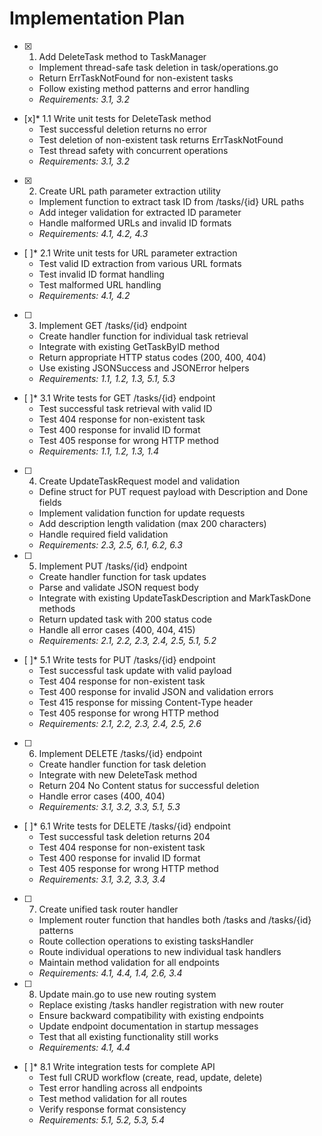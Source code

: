 # Implementation Plan

- [x] 1. Add DeleteTask method to TaskManager
  - Implement thread-safe task deletion in task/operations.go
  - Return ErrTaskNotFound for non-existent tasks
  - Follow existing method patterns and error handling
  - _Requirements: 3.1, 3.2_

- [x]* 1.1 Write unit tests for DeleteTask method
  - Test successful deletion returns no error
  - Test deletion of non-existent task returns ErrTaskNotFound
  - Test thread safety with concurrent operations
  - _Requirements: 3.1, 3.2_

- [x] 2. Create URL path parameter extraction utility
  - Implement function to extract task ID from /tasks/{id} URL paths
  - Add integer validation for extracted ID parameter
  - Handle malformed URLs and invalid ID formats
  - _Requirements: 4.1, 4.2, 4.3_

- [ ]* 2.1 Write unit tests for URL parameter extraction
  - Test valid ID extraction from various URL formats
  - Test invalid ID format handling
  - Test malformed URL handling
  - _Requirements: 4.1, 4.2_

- [ ] 3. Implement GET /tasks/{id} endpoint
  - Create handler function for individual task retrieval
  - Integrate with existing GetTaskByID method
  - Return appropriate HTTP status codes (200, 400, 404)
  - Use existing JSONSuccess and JSONError helpers
  - _Requirements: 1.1, 1.2, 1.3, 5.1, 5.3_

- [ ]* 3.1 Write tests for GET /tasks/{id} endpoint
  - Test successful task retrieval with valid ID
  - Test 404 response for non-existent task
  - Test 400 response for invalid ID format
  - Test 405 response for wrong HTTP method
  - _Requirements: 1.1, 1.2, 1.3, 1.4_

- [ ] 4. Create UpdateTaskRequest model and validation
  - Define struct for PUT request payload with Description and Done fields
  - Implement validation function for update requests
  - Add description length validation (max 200 characters)
  - Handle required field validation
  - _Requirements: 2.3, 2.5, 6.1, 6.2, 6.3_

- [ ] 5. Implement PUT /tasks/{id} endpoint
  - Create handler function for task updates
  - Parse and validate JSON request body
  - Integrate with existing UpdateTaskDescription and MarkTaskDone methods
  - Return updated task with 200 status code
  - Handle all error cases (400, 404, 415)
  - _Requirements: 2.1, 2.2, 2.3, 2.4, 2.5, 5.1, 5.2_

- [ ]* 5.1 Write tests for PUT /tasks/{id} endpoint
  - Test successful task update with valid payload
  - Test 404 response for non-existent task
  - Test 400 response for invalid JSON and validation errors
  - Test 415 response for missing Content-Type header
  - Test 405 response for wrong HTTP method
  - _Requirements: 2.1, 2.2, 2.3, 2.4, 2.5, 2.6_

- [ ] 6. Implement DELETE /tasks/{id} endpoint
  - Create handler function for task deletion
  - Integrate with new DeleteTask method
  - Return 204 No Content status for successful deletion
  - Handle error cases (400, 404)
  - _Requirements: 3.1, 3.2, 3.3, 5.1, 5.3_

- [ ]* 6.1 Write tests for DELETE /tasks/{id} endpoint
  - Test successful task deletion returns 204
  - Test 404 response for non-existent task
  - Test 400 response for invalid ID format
  - Test 405 response for wrong HTTP method
  - _Requirements: 3.1, 3.2, 3.3, 3.4_

- [ ] 7. Create unified task router handler
  - Implement router function that handles both /tasks and /tasks/{id} patterns
  - Route collection operations to existing tasksHandler
  - Route individual operations to new individual task handlers
  - Maintain method validation for all endpoints
  - _Requirements: 4.1, 4.4, 1.4, 2.6, 3.4_

- [ ] 8. Update main.go to use new routing system
  - Replace existing /tasks handler registration with new router
  - Ensure backward compatibility with existing endpoints
  - Update endpoint documentation in startup messages
  - Test that all existing functionality still works
  - _Requirements: 4.1, 4.4_

- [ ]* 8.1 Write integration tests for complete API
  - Test full CRUD workflow (create, read, update, delete)
  - Test error handling across all endpoints
  - Test method validation for all routes
  - Verify response format consistency
  - _Requirements: 5.1, 5.2, 5.3, 5.4_
